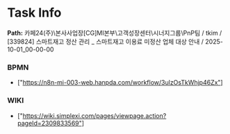 # Task Info

**Path:** 카페24(주)\본사사업장\[CG]MI본부\고객성장센터\시너지그룹\PnP팀 / tkim / [339824] 스마트재고 정산 관리 _ 스마트재고 이용료 미정산 업체 대상 안내 / 2025-10-01_00-00-00

### BPMN
- ["https://n8n-mi-003-web.hanpda.com/workflow/3ulzOsTkWhjp46Zx"]

### WIKI
- ["https://wiki.simplexi.com/pages/viewpage.action?pageId=2309833569"]

